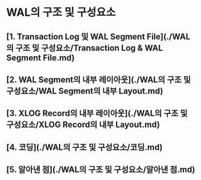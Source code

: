 # WAL의 구조 및 구성요소

## [1. Transaction Log 및 WAL Segment File](./WAL의 구조 및 구성요소/Transaction Log & WAL Segment File.md)

## [2. WAL Segment의 내부 레이아웃](./WAL의 구조 및 구성요소/WAL Segment의 내부 Layout.md)

## [3. XLOG Record의 내부 레이아웃](./WAL의 구조 및 구성요소/XLOG Record의 내부 Layout.md)

## [4. 코딩](./WAL의 구조 및 구성요소/코딩.md)

## [5. 알아낸 점](./WAL의 구조 및 구성요소/알아낸 점.md)